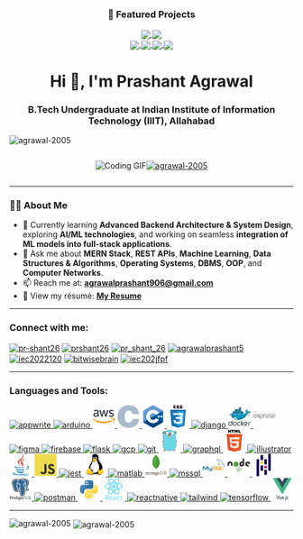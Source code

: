 <h3 align="center">🚀 Featured Projects</h3>
<p align="center">
  <a href="https://github.com/agrawal-2005/WindowShop.ai">
    <img align="center" src="https://github-readme-stats.vercel.app/api/pin/?username=agrawal-2005&repo=WindowShop_ai" />
  </a>
  <a href="https://github.com/agrawal-2005/PyRuntimeForge">
    <img align="center" src="https://github-readme-stats.vercel.app/api/pin/?username=agrawal-2005&repo=PyRuntimeForge" />
  </a>
  <br />
  <a href="https://github.com/agrawal-2005/Policy-Finder">
    <img align="center" src="https://github-readme-stats.vercel.app/api/pin/?username=agrawal-2005&repo=PolicyFinder" />
  </a>
  <a href="https://github.com/agrawal-2005/Memories">
    <img align="center" src="https://github-readme-stats.vercel.app/api/pin/?username=agrawal-2005&repo=Memories" />
  </a>
  <a href="https://github.com/agrawal-2005/Memories">
    <img align="center" src="https://github-readme-stats.vercel.app/api/pin/?username=agrawal-2005&repo=Codeeasy" />
  </a>
  <a href="https://github.com/agrawal-2005/Memories">
    <img align="center" src="https://github-readme-stats.vercel.app/api/pin/?username=agrawal-2005&repo=IIITA_LAB" />
  </a>
</p>

<h1 align="center">Hi 👋, I'm Prashant Agrawal</h1>
<h3 align="center">B.Tech Undergraduate at Indian Institute of Information Technology (IIIT), Allahabad</h3>

<p align="left"> <img src="https://komarev.com/ghpvc/?username=agrawal-2005&label=Visitors&color=0e75b6&style=flat" alt="agrawal-2005" /> </p>

<div align="center" style="display: flex; align-items: center; justify-content: center; flex-wrap: wrap;">
  <div>
    <img src="https://media0.giphy.com/media/v1.Y2lkPTc5MGI3NjExM212djdwazkxOWg1Ymw4ZnV3N3Y4N2IyZGtuZDdoemFwZjltdnJlbyZlcD12MV9pbnRlcm5hbF9naWZfYnlfaWQmY3Q9Zw/bGgsc5mWoryfgKBx1u/giphy.gif" width="250" alt="Coding GIF" />
  </div>
  <div>
    <p align="center">
      <a href="https://github.com/ryo-ma/github-profile-trophy">
        <img src="https://github-profile-trophy.vercel.app/?username=agrawal-2005" alt="agrawal-2005" />
      </a>
    </p>
  </div>
</div>

<hr >
<h3>🧑‍💻 About Me</h3>
<ul>
  <li>🌱 Currently learning <strong>Advanced Backend Architecture & System Design</strong>, exploring <strong>AI/ML technologies</strong>, and working on seamless <strong>integration of ML models into full-stack applications</strong>.</li>
  <li>💬 Ask me about <strong>MERN Stack</strong>, <strong>REST APIs</strong>, <strong>Machine Learning</strong>, <strong>Data Structures & Algorithms</strong>, <strong>Operating Systems</strong>, <strong>DBMS</strong>, <strong>OOP</strong>, and <strong>Computer Networks</strong>.</li>
  <li>📫 Reach me at: <strong><a href="mailto:agrawalprashant906@gmail.com">agrawalprashant906@gmail.com</a></strong></li>
  <li>📄 View my résumé: <a href="https://drive.google.com/file/d/1EnS1TkDwaCsrpRcxLsYkK-wXZNNWDQQf/view?usp=sharing" target="_blank"><strong>My Resume</strong></a></li>
</ul>

<hr>
<h3 align="left">Connect with me:</h3>
<p align="left">
<a href="https://linkedin.com/in/pr-shant26" target="blank"><img align="center" src="https://raw.githubusercontent.com/rahuldkjain/github-profile-readme-generator/master/src/images/icons/Social/linked-in-alt.svg" alt="pr-shant26" height="30" width="40" /></a>
<a href="https://fb.com/prshant26" target="blank"><img align="center" src="https://raw.githubusercontent.com/rahuldkjain/github-profile-readme-generator/master/src/images/icons/Social/facebook.svg" alt="prshant26" height="30" width="40" /></a>
<a href="https://instagram.com/pr_shant_26" target="blank"><img align="center" src="https://raw.githubusercontent.com/rahuldkjain/github-profile-readme-generator/master/src/images/icons/Social/instagram.svg" alt="pr_shant_26" height="30" width="40" /></a>
<a href="https://www.hackerrank.com/agrawalprashant5" target="blank"><img align="center" src="https://raw.githubusercontent.com/rahuldkjain/github-profile-readme-generator/master/src/images/icons/Social/hackerrank.svg" alt="agrawalprashant5" height="30" width="40" /></a>
<a href="https://codeforces.com/profile/iec2022120" target="blank"><img align="center" src="https://raw.githubusercontent.com/rahuldkjain/github-profile-readme-generator/master/src/images/icons/Social/codeforces.svg" alt="iec2022120" height="30" width="40" /></a>
<a href="https://www.leetcode.com/bitwisebrain" target="blank"><img align="center" src="https://raw.githubusercontent.com/rahuldkjain/github-profile-readme-generator/master/src/images/icons/Social/leet-code.svg" alt="bitwisebrain" height="30" width="40" /></a>
<a href="https://auth.geeksforgeeks.org/user/iec202jfpf" target="blank"><img align="center" src="https://raw.githubusercontent.com/rahuldkjain/github-profile-readme-generator/master/src/images/icons/Social/geeks-for-geeks.svg" alt="iec202jfpf" height="30" width="40" /></a>
</p>

<hr>

<h3 align="left">Languages and Tools:</h3>
<p align="left"> <a href="https://appwrite.io" target="_blank" rel="noreferrer"> <img src="https://www.vectorlogo.zone/logos/appwriteio/appwriteio-icon.svg" alt="appwrite" width="40" height="40"/> </a> <a href="https://www.arduino.cc/" target="_blank" rel="noreferrer"> <img src="https://cdn.worldvectorlogo.com/logos/arduino-1.svg" alt="arduino" width="40" height="40"/> </a> <a href="https://aws.amazon.com" target="_blank" rel="noreferrer"> <img src="https://raw.githubusercontent.com/devicons/devicon/master/icons/amazonwebservices/amazonwebservices-original-wordmark.svg" alt="aws" width="40" height="40"/> </a> <a href="https://www.cprogramming.com/" target="_blank" rel="noreferrer"> <img src="https://raw.githubusercontent.com/devicons/devicon/master/icons/c/c-original.svg" alt="c" width="40" height="40"/> </a> <a href="https://www.w3schools.com/cpp/" target="_blank" rel="noreferrer"> <img src="https://raw.githubusercontent.com/devicons/devicon/master/icons/cplusplus/cplusplus-original.svg" alt="cplusplus" width="40" height="40"/> </a> <a href="https://www.w3schools.com/css/" target="_blank" rel="noreferrer"> <img src="https://raw.githubusercontent.com/devicons/devicon/master/icons/css3/css3-original-wordmark.svg" alt="css3" width="40" height="40"/> </a> <a href="https://www.djangoproject.com/" target="_blank" rel="noreferrer"> <img src="https://cdn.worldvectorlogo.com/logos/django.svg" alt="django" width="40" height="40"/> </a> <a href="https://www.docker.com/" target="_blank" rel="noreferrer"> <img src="https://raw.githubusercontent.com/devicons/devicon/master/icons/docker/docker-original-wordmark.svg" alt="docker" width="40" height="40"/> </a> <a href="https://expressjs.com" target="_blank" rel="noreferrer"> <img src="https://raw.githubusercontent.com/devicons/devicon/master/icons/express/express-original-wordmark.svg" alt="express" width="40" height="40"/> </a> <a href="https://www.figma.com/" target="_blank" rel="noreferrer"> <img src="https://www.vectorlogo.zone/logos/figma/figma-icon.svg" alt="figma" width="40" height="40"/> </a> <a href="https://firebase.google.com/" target="_blank" rel="noreferrer"> <img src="https://www.vectorlogo.zone/logos/firebase/firebase-icon.svg" alt="firebase" width="40" height="40"/> </a> <a href="https://flask.palletsprojects.com/" target="_blank" rel="noreferrer"> <img src="https://www.vectorlogo.zone/logos/pocoo_flask/pocoo_flask-icon.svg" alt="flask" width="40" height="40"/> </a> <a href="https://cloud.google.com" target="_blank" rel="noreferrer"> <img src="https://www.vectorlogo.zone/logos/google_cloud/google_cloud-icon.svg" alt="gcp" width="40" height="40"/> </a> <a href="https://git-scm.com/" target="_blank" rel="noreferrer"> <img src="https://www.vectorlogo.zone/logos/git-scm/git-scm-icon.svg" alt="git" width="40" height="40"/> </a> <a href="https://golang.org" target="_blank" rel="noreferrer"> <img src="https://raw.githubusercontent.com/devicons/devicon/master/icons/go/go-original.svg" alt="go" width="40" height="40"/> </a> <a href="https://graphql.org" target="_blank" rel="noreferrer"> <img src="https://www.vectorlogo.zone/logos/graphql/graphql-icon.svg" alt="graphql" width="40" height="40"/> </a> <a href="https://www.w3.org/html/" target="_blank" rel="noreferrer"> <img src="https://raw.githubusercontent.com/devicons/devicon/master/icons/html5/html5-original-wordmark.svg" alt="html5" width="40" height="40"/> </a> <a href="https://www.adobe.com/in/products/illustrator.html" target="_blank" rel="noreferrer"> <img src="https://www.vectorlogo.zone/logos/adobe_illustrator/adobe_illustrator-icon.svg" alt="illustrator" width="40" height="40"/> </a> <a href="https://www.java.com" target="_blank" rel="noreferrer"> <img src="https://raw.githubusercontent.com/devicons/devicon/master/icons/java/java-original.svg" alt="java" width="40" height="40"/> </a> <a href="https://developer.mozilla.org/en-US/docs/Web/JavaScript" target="_blank" rel="noreferrer"> <img src="https://raw.githubusercontent.com/devicons/devicon/master/icons/javascript/javascript-original.svg" alt="javascript" width="40" height="40"/> </a> <a href="https://jestjs.io" target="_blank" rel="noreferrer"> <img src="https://www.vectorlogo.zone/logos/jestjsio/jestjsio-icon.svg" alt="jest" width="40" height="40"/> </a> <a href="https://www.linux.org/" target="_blank" rel="noreferrer"> <img src="https://raw.githubusercontent.com/devicons/devicon/master/icons/linux/linux-original.svg" alt="linux" width="40" height="40"/> </a> <a href="https://www.mathworks.com/" target="_blank" rel="noreferrer"> <img src="https://upload.wikimedia.org/wikipedia/commons/2/21/Matlab_Logo.png" alt="matlab" width="40" height="40"/> </a> <a href="https://www.mongodb.com/" target="_blank" rel="noreferrer"> <img src="https://raw.githubusercontent.com/devicons/devicon/master/icons/mongodb/mongodb-original-wordmark.svg" alt="mongodb" width="40" height="40"/> </a> <a href="https://www.microsoft.com/en-us/sql-server" target="_blank" rel="noreferrer"> <img src="https://www.svgrepo.com/show/303229/microsoft-sql-server-logo.svg" alt="mssql" width="40" height="40"/> </a> <a href="https://www.mysql.com/" target="_blank" rel="noreferrer"> <img src="https://raw.githubusercontent.com/devicons/devicon/master/icons/mysql/mysql-original-wordmark.svg" alt="mysql" width="40" height="40"/> </a> <a href="https://nodejs.org" target="_blank" rel="noreferrer"> <img src="https://raw.githubusercontent.com/devicons/devicon/master/icons/nodejs/nodejs-original-wordmark.svg" alt="nodejs" width="40" height="40"/> </a> 
<a href="https://pandas.pydata.org/" target="_blank" rel="noreferrer"> <img src="https://raw.githubusercontent.com/devicons/devicon/2ae2a900d2f041da66e950e4d48052658d850630/icons/pandas/pandas-original.svg" alt="pandas" width="40" height="40"/> </a> <a href="https://www.postgresql.org" target="_blank" rel="noreferrer"> <img src="https://raw.githubusercontent.com/devicons/devicon/master/icons/postgresql/postgresql-original-wordmark.svg" alt="postgresql" width="40" height="40"/> </a> <a href="https://postman.com" target="_blank" rel="noreferrer"> <img src="https://www.vectorlogo.zone/logos/getpostman/getpostman-icon.svg" alt="postman" width="40" height="40"/> </a> <a href="https://www.python.org" target="_blank" rel="noreferrer"> <img src="https://raw.githubusercontent.com/devicons/devicon/master/icons/python/python-original.svg" alt="python" width="40" height="40"/> </a> <a href="https://reactjs.org/" target="_blank" rel="noreferrer"> <img src="https://raw.githubusercontent.com/devicons/devicon/master/icons/react/react-original-wordmark.svg" alt="react" width="40" height="40"/> </a> <a href="https://reactnative.dev/" target="_blank" rel="noreferrer"> <img src="https://reactnative.dev/img/header_logo.svg" alt="reactnative" width="40" height="40"/> </a>
<a href="https://tailwindcss.com/" target="_blank" rel="noreferrer"> <img src="https://www.vectorlogo.zone/logos/tailwindcss/tailwindcss-icon.svg" alt="tailwind" width="40" height="40"/> </a> <a href="https://www.tensorflow.org" target="_blank" rel="noreferrer"> <img src="https://www.vectorlogo.zone/logos/tensorflow/tensorflow-icon.svg" alt="tensorflow" width="40" height="40"/> </a> <a href="https://vuejs.org/" target="_blank" rel="noreferrer"> <img src="https://raw.githubusercontent.com/devicons/devicon/master/icons/vuejs/vuejs-original-wordmark.svg" alt="vuejs" width="40" height="40"/> </a> </p>

<hr>
  <p><img align="left" src="https://github-readme-stats.vercel.app/api/top-langs?username=agrawal-2005&show_icons=true&locale=en&layout=compact" alt="agrawal-2005" /></p>

<p>&nbsp;<img align="center" src="https://github-readme-stats.vercel.app/api?username=agrawal-2005&show_icons=true&locale=en" alt="agrawal-2005" /></p>
